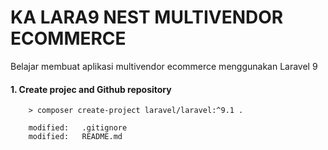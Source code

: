 # KA LARA9 NEST MULTIVENDOR ECOMMERCE
Belajar membuat aplikasi multivendor ecommerce menggunakan Laravel 9


#### 1. Create projec and Github repository

        > composer create-project laravel/laravel:^9.1 .

        modified:   .gitignore
        modified:   README.md
